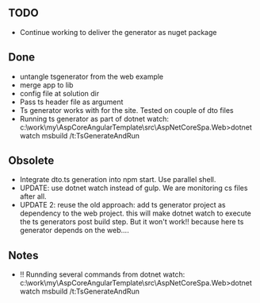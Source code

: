 

## TODO

- Continue working to deliver the generator as nuget package

## Done 

- untangle tsgenerator from the web example
- merge app to lib
- config file at solution dir 
- Pass ts header file as argument
- Ts generator works with for the site. Tested on couple of dto files
- Running ts generator as part of dotnet watch: c:\work\my\AspCoreAngularTemplate\src\AspNetCoreSpa.Web>dotnet watch msbuild /t:TsGenerateAndRun

## Obsolete

- Integrate dto.ts generation into npm start. Use parallel shell.
- UPDATE: use dotnet watch instead of gulp. We are monitoring cs files after all.
- UPDATE 2: reuse the old approach: add ts generator project as dependency to the web project. this will make dotnet watch to execute the ts generators post build step. But it won't work!! because here ts generator depends on the web....

## Notes
- !! Runnding several commands from dotnet watch: c:\work\my\AspCoreAngularTemplate\src\AspNetCoreSpa.Web>dotnet watch msbuild /t:TsGenerateAndRun